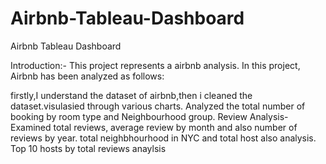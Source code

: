 # Airbnb-Tableau-Dashboard
Airbnb Tableau Dashboard

Introduction:- This project represents a airbnb analysis.
In this project, Airbnb has been analyzed as follows:

firstly,I understand the dataset of airbnb,then i cleaned the dataset.visulasied through various charts.
Analyzed the total number of booking by room type and Neighbourhood group.
Review Analysis- Examined total reviews, average review by month and also number of reviews by year.
total neighbhourhood in  NYC and total host also analysis.
Top 10 hosts by total reviews anaylsis




